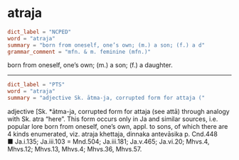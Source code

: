 # atraja

``` toml
dict_label = "NCPED"
word = "atraja"
summary = "born from oneself, one’s own; (m.) a son; (f.) a d"
grammar_comment = "mfn. & m. feminine (mfn.)"
```

born from oneself, one’s own; (m.) a son; (f.) a daughter.

--------------------

``` toml
dict_label = "PTS"
word = "atraja"
summary = "adjective Sk. ātma-ja, corrupted form for attaja ("
```

adjective [Sk. \*ātma\-ja, corrupted form for attaja (see attā) through analogy with Sk. atra “here”. This form occurs only in Ja and similar sources, i.e. popular lore born from oneself, one’s own, appl. to sons, of which there are 4 kinds enumerated, viz. atraja khettaja, dinnaka antevāsika p. Cnd.448  
■ Ja.i.135; Ja.iii.103 = Mnd.504; Ja.iii.181; Ja.v.465; Ja.vi.20; Mhvs.4, Mhvs.12; Mhvs.13, Mhvs.4; Mhvs.36, Mhvs.57.

